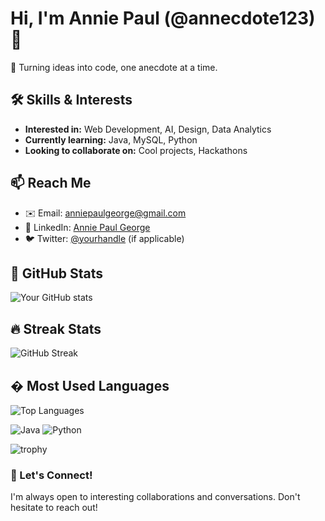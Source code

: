 # Hi, I'm Annie Paul (@annecdote123) 👋

🚀 Turning ideas into code, one anecdote at a time.

## 🛠️ Skills & Interests

- **Interested in:** Web Development, AI, Design, Data Analytics  
- **Currently learning:** Java, MySQL, Python  
- **Looking to collaborate on:** Cool projects, Hackathons  

## 📫 Reach Me

- ✉️ Email: [anniepaulgeorge@gmail.com](mailto:anniepaulgeorge@gmail.com)  
- 💼 LinkedIn: [Annie Paul George](https://www.linkedin.com/in/anniepaulgeorge/)  
- 🐦 Twitter: [@yourhandle](https://twitter.com/yourhandle) (if applicable)

## 🌟 GitHub Stats

![Your GitHub stats](https://github-readme-stats.vercel.app/api?username=annecdote123&show_icons=true&theme=dracula)

## 🔥 Streak Stats

![GitHub Streak](https://streak-stats.demolab.com/?user=annecdote123&theme=dracula)

## � Most Used Languages

![Top Languages](https://github-readme-stats.vercel.app/api/top-langs/?username=annecdote123&layout=compact&theme=dracula)

![Java](https://img.shields.io/badge/Java-ED8B00?style=for-the-badge&logo=openjdk&logoColor=white)
![Python](https://img.shields.io/badge/Python-3776AB?style=for-the-badge&logo=python&logoColor=white)

![trophy](https://github-profile-trophy.vercel.app/?username=annecdote123&theme=onedark)

### 🤝 Let's Connect!
I'm always open to interesting collaborations and conversations. Don't hesitate to reach out!
